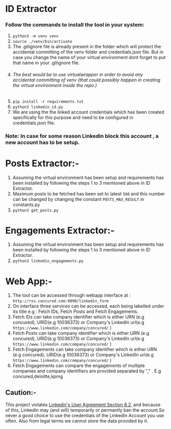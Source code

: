 # ID Extractor
### Follow the commands to install the tool in your system:

1) ```python3 -m venv venv```
2) ```source ./venv/bin/activate```
3) The .gitignore file is already present in the folder which will protect the accidental committing of the venv folder
and credentials.json file. But in case you change the name of your virtual environment dont forget to put that name 
in your .gitignore file.
4) ###### The best would be to use virtualwrapper in order to avoid any accidental committing of venv (that could possibly happen in creating the virtual environment inside the repo.)
5) ```pip install -r requirements.txt```
6) ```python3 linkedin_id.py```
7) We are using the the linked account credentials which has been created specifically for this purpose and need to be 
configured in credentials.json file.

### Note: In case for some reason Linkedin block this account , a new account has to be setup.

# Posts Extractor:-
1) Assuming  the virtual environment has been setup and requirements has been installed by following the steps 1 to 3
 mentioned above in ID Extractor.
2) Maximum posts to be fetched has been set to latest `500` and this number can be changed by changing the constant `POSTS_MAX_RESULT` in constants.py
2) ```python3 get_posts.py```

# Engagements Extractor:- 
1) Assuming  the virtual environment has been setup and requirements has been installed by following the steps 1 to 3
 mentioned above in ID Extractor.
2) ```python3 linkedin_engagements.py```

# Web App:-
1) The tool can be accessed through webapp interface at : ```http://rss.concured.com:9090/linkedin_form```
2) On interface three services can be accessed, each being labelled under its title e.g : Fetch IDs, Fetch Posts and Fetch Engagements.
3) Fetch IDs can take company identifier which is either URN (e.g concured), URID(e.g 10036373) or Company's LinkedIn url(e.g ```https://www.linkedin.com/company/concured/``` )
4) Fetch Posts can take company identifier which is either URN (e.g concured), URID(e.g 10036373) or Company's LinkedIn url(e.g ```https://www.linkedin.com/company/concured/``` )
5) Fetch Engagements can take company identifier which is either URN (e.g concured), URID(e.g 10036373) or Company's LinkedIn url(e.g ```https://www.linkedin.com/company/concured/``` ) 
6) Fetch Engagements can compare the engagements of multiple companies and company identifiers  are provided separated by "," . E.g concured,deloitte,kpmg

## Caution:-
This project violates [Linkedin's User Agreement Section 8.2](https://www.linkedin.com/legal/user-agreement),
and because of this, Linkedin may (and will) temporarily or permantly ban the account.So never a good choice to use the 
credentials of the LinkedIn Account you use often. Also from legal terms we cannot store the data provided by it.